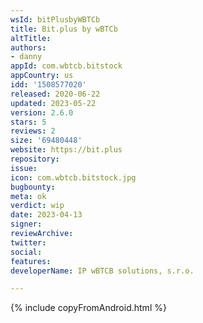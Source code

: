```yaml
---
wsId: bitPlusbyWBTCb
title: Bit.plus by wBTCb
altTitle: 
authors:
- danny
appId: com.wbtcb.bitstock
appCountry: us
idd: '1508577020'
released: 2020-06-22
updated: 2023-05-22
version: 2.6.0
stars: 5
reviews: 2
size: '69480448'
website: https://bit.plus
repository: 
issue: 
icon: com.wbtcb.bitstock.jpg
bugbounty: 
meta: ok
verdict: wip
date: 2023-04-13
signer: 
reviewArchive: 
twitter: 
social: 
features: 
developerName: IP wBTCB solutions, s.r.o.

---
```


{% include copyFromAndroid.html %}


